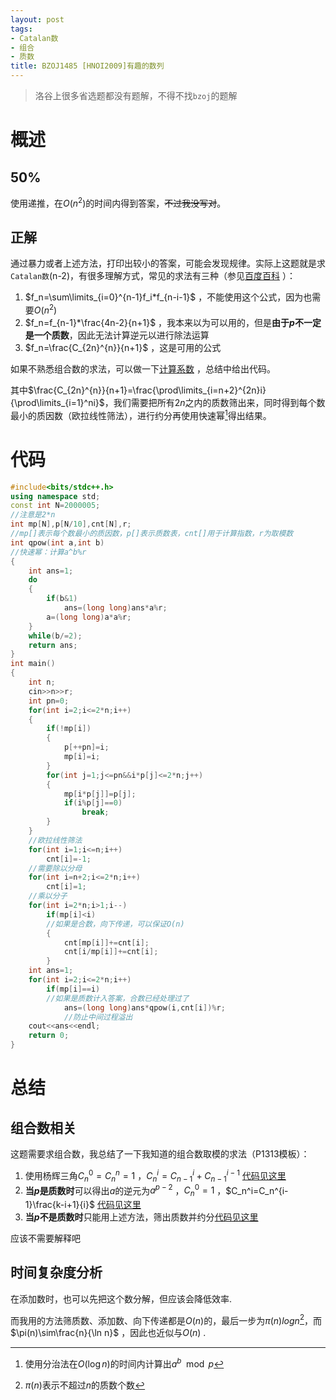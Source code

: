 ```yaml
---
layout: post
tags:
- Catalan数
- 组合
- 质数
title: BZOJ1485 [HNOI2009]有趣的数列
---
```


> 洛谷上很多省选题都没有题解，不得不找`bzoj`的题解

# 概述

## 50%

使用递推，在$O(n^2)$的时间内得到答案，~~不过我没写对~~。

## 正解

通过暴力或者上述方法，打印出较小的答案，可能会发现规律。实际上这题就是求`Catalan数`(n-2)，有很多理解方式，常见的求法有三种（参见[百度百科](http://baike.baidu.com/link?url=FWVuxp_2ZbEGv0Y6Ar3TjhvP4pBc-GALZCcGHaobWlC-G9ewCtX0V_VZ2aBthUGJIY6gsJ6uyS88FC769FYhKt02eP-lkEtMm16qypxPntLmSAm8rU1TfeuITSZP2ioJ_9z7O1-qXyR5o8YnfuTqbOgXwRb17hyyB0I5C-S0tKg2b22yiWepoyojjOl3HjZ-) ）：

1. $f_n=\sum\limits_{i=0}^{n-1}f_i*f_{n-i-1}$ ，不能使用这个公式，因为也需要$O(n^2)$
2. $f_n=f_{n-1}*\frac{4n-2}{n+1}$ ，我本来以为可以用的，但是**由于$p$不一定是一个质数**，因此无法计算逆元以进行除法运算
3. $f_n=\frac{C_{2n}^{n}}{n+1}$ ，这是可用的公式

如果不熟悉组合数的求法，可以做一下[计算系数](https://www.luogu.org/problem/show?pid=1313) ，总结中给出代码。

其中$\frac{C_{2n}^{n}}{n+1}=\frac{\prod\limits_{i=n+2}^{2n}i}{\prod\limits_{i=1}^ni}$，我们需要把所有$2n$之内的质数筛出来，同时得到每个数最小的质因数（欧拉线性筛法），进行约分再使用快速幂[^qpow]得出结果。

 <!-- more -->

# 代码

```cpp
#include<bits/stdc++.h>
using namespace std;
const int N=2000005;
//注意是2*n
int mp[N],p[N/10],cnt[N],r;
//mp[]表示每个数最小的质因数，p[]表示质数表，cnt[]用于计算指数，r为取模数
int qpow(int a,int b)
//快速幂：计算a^b%r
{
	int ans=1;
	do
	{
		if(b&1)
			ans=(long long)ans*a%r;
		a=(long long)a*a%r;
	}
	while(b/=2);
	return ans;
}
int main()
{
	int n;
	cin>>n>>r;
	int pn=0;
	for(int i=2;i<=2*n;i++)
	{
		if(!mp[i])
		{
			p[++pn]=i;
			mp[i]=i;
		}
		for(int j=1;j<=pn&&i*p[j]<=2*n;j++)
		{
			mp[i*p[j]]=p[j];
			if(i%p[j]==0)
				break;
		}
	}
	//欧拉线性筛法
	for(int i=1;i<=n;i++)
		cnt[i]=-1;
  	//需要除以分母
	for(int i=n+2;i<=2*n;i++)
		cnt[i]=1;
  	//乘以分子
	for(int i=2*n;i>1;i--)
		if(mp[i]<i)
        //如果是合数，向下传递，可以保证O(n)
		{
			cnt[mp[i]]+=cnt[i];
			cnt[i/mp[i]]+=cnt[i];
		}
	int ans=1;
	for(int i=2;i<=2*n;i++)
		if(mp[i]==i)
        //如果是质数计入答案，合数已经处理过了
			ans=(long long)ans*qpow(i,cnt[i])%r;
  			//防止中间过程溢出
	cout<<ans<<endl;
	return 0;
}
```

# 总结

## 组合数相关

这题需要求组合数，我总结了一下我知道的组合数取模的求法（P1313模板）：

1. 使用杨辉三角$C_n^0=C_n^n=1$ ，$C_n^i=C_{n-1}^i+C_{n-1}^{i-1}$ [代码见这里](https://www.luogu.org/record/show?rid=1845561)
2. **当$p$是质数时**可以得出$a$的逆元为$a^{p-2}$ ，$C_n^0=1$ ，$C_n^i=C_n^{i-1}\frac{k-i+1}{i}$ [代码见这里](https://www.luogu.org/record/show?rid=1845692)
3. **当$p$不是质数时**只能用上述方法，筛出质数并约分[代码见这里](https://www.luogu.org/record/show?rid=1845828)

应该不需要解释吧

## 时间复杂度分析

在添加数时，也可以先把这个数分解，但应该会降低效率.

而我用的方法筛质数、添加数、向下传递都是$O(n)$的，最后一步为$\pi(n)log n$[^pi]，而$\pi(n)\sim\frac{n}{\ln n}$ ，因此也近似与$O(n)$ .

[^qpow]: 使用分治法在$O(\log n)$的时间内计算出$a^b\mod p$
[^pi]: $\pi(n)$表示不超过$n$的质数个数

